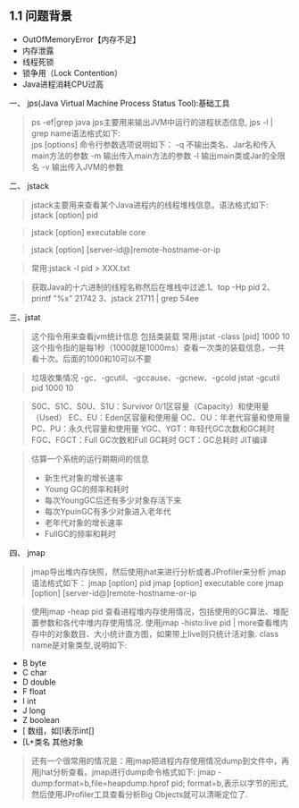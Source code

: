## 1.1 问题背景
- OutOfMemoryError【内存不足】
- 内存泄露
- 线程死锁
- 锁争用（Lock Contention）
- Java进程消耗CPU过高

一、 jps(Java Virtual Machine Process Status Tool):基础工具
> ps -ef|grep java
> jps主要用来输出JVM中运行的进程状态信息, jps -l | grep name语法格式如下:  
jps [options]
命令行参数选项说明如下：
> -q 不输出类名、Jar名和传入main方法的参数
> -m 输出传入main方法的参数
> -l 输出main类或Jar的全限名
> -v 输出传入JVM的参数 

二、 jstack
> jstack主要用来查看某个Java进程内的线程堆栈信息。语法格式如下:
> jstack [option] pid

> jstack [option] executable core

> jstack [option] [server-id@]remote-hostname-or-ip

> 常用:jstack -l pid > XXX.txt

> 获取Java的十六进制的线程名称然后在堆栈中过滤.1、top -Hp pid 2、printf "%x" 21742 3、jstack 21711 | grep 54ee

三、jstat
> 这个指令用来查看jvm统计信息
> 包括类装载
  常用:jstat -class [pid] 1000 10
> 这个指令指的是每1秒（1000就是1000ms）查看一次类的装载信息，一共看十次。后面的1000和10可以不要

> 垃圾收集情况
-gc、-gcutil、-gccause、-gcnew、-gcold
jstat -gcutil pid 1000 10

> S0C、S1C、S0U、S1U：Survivor 0/1区容量（Capacity）和使用量（Used）
> EC、EU：Eden区容量和使用量
> OC、OU：年老代容量和使用量
> PC、PU：永久代容量和使用量
> YGC、YGT：年轻代GC次数和GC耗时
> FGC、FGCT：Full GC次数和Full GC耗时
> GCT：GC总耗时
> JIT编译

> 估算一个系统的运行期期间的信息
> - 新生代对象的增长速率
> - Young GC的频率和耗时
> - 每次YoungGC后还有多少对象存活下来
> - 每次YpuinGC有多少对象进入老年代
> - 老年代对象的增长速率
> - FullGC的频率和耗时

四、 jmap
> jmap导出堆内存快照，然后使用jhat来进行分析或者JProfiler来分析
> jmap语法格式如下：
> jmap [option] pid
> jmap [option] executable core
> jmap [option] [server-id@]remote-hostname-or-ip

> 使用jmap -heap pid
> 查看进程堆内存使用情况，包括使用的GC算法、堆配置参数和各代中堆内存使用情况.
> 使用jmap -histo:live pid | more查看堆内存中的对象数目、大小统计直方图，如果带上live则只统计活对象.
> class name是对象类型,说明如下:
- B  byte
- C  char
- D  double
- F  float
- I  int
- J  long
- Z  boolean
- [  数组，如[I表示int[]
- [L+类名 其他对象

> 还有一个很常用的情况是：用jmap把进程内存使用情况dump到文件中，再用jhat分析查看。jmap进行dump命令格式如下:
> jmap -dump:format=b,file=heapdump.hprof pid; format=b,表示以字节的形式,然后使用JProfiler工具查看分析Big Objects就可以清晰定位了.


